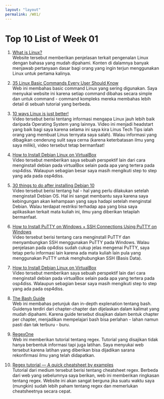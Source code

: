 ```yaml
---
layout: "layout"
permalink: /W01/
---
```


# Top 10 List of Week 01

1. [What is Linux?](https://www.guru99.com/introduction-linux.html)<br>
Website tersebut memberikan penjelasan terkait pengenalan Linux dengan bahasa yang mudah dipahami. 
Konten di dalamnya banyak menjawab pertanyaan dasar bagi orang yang ingin terjun menggunakan Linux untuk pertama kalinya.

2. [35 Linux Basic Commands Every User Should Know](https://www.hostinger.com/tutorials/linux-commands)<br>
Web ini membahas basic command Linux yang sering digunakan. 
Saya menyukai website ini karena setiap command dibahas secara simple dan untuk command - command kompleks mereka membahas lebih detail di sebuah tutorial yang berbeda.

3. [10 ways Linux is just better!](https://youtu.be/mAFMJ1LnQu8)<br>
Video tersebut berisi tentang informasi mengapa Linux jauh lebih baik daripada Operating System yang lainnya. 
Video ini menjadi headstart yang baik bagi saya karena selama ini saya kira Linus Tech Tips ialah orang yang membuat Linus ternyata saya salah).
Walau informasi yang dibagikan cenderung sulit saya cerna (karena keterbatasan ilmu yang saya miliki), video tersebut tetap bermanfaat!

4. [How to Install Debian Linux on VirtualBox](https://youtu.be/6M1DivpQSdo)<br>
Video tersebut memberikan saya sebuah perspektif lain dari cara menginstall debian pada virtualBox selain pada apa yang tertera pada osp4diss.
Walaupun sebagian besar saya masih mengikuti step to step yang ada pada osp4diss.

5. [30 things to do after installing Debian 10](https://youtu.be/y7pETJpOQhg)<br>
Video tersebut berisi tentang hal - hal yang perlu dilakukan setelah menginstall Debian OS. 
Hal ini sangat membantu saya karena saya kebingungan akan kehampaan yang saya hadapi setelah menginstal Debian.
Walau terdapat restriksi terhadap apa yang bisa saya aplikasikan terkait mata kuliah ini, ilmu yang diberikan tetaplah bermanfaat.

6. [How to Install PuTTY on Windows + SSH Connections Using PuTTY on Windows](https://youtu.be/umFEuHWJW3w)<br>
Video tersebut berisi tentang cara menginstall PuTTY dan menyambungkan SSH menggunakan PuTTY pada Windows. Walau penjelasan pada op4diss sudah cukup jelas mengenai PuTTY,
saya tetap perlu informasi lain karena ada mata kuliah lain pula yang menggunakan PuTTY untuk menghubungkan SSH (Basis Data).

7. [How to Install Debian Linux on VirtualBox](https://youtu.be/6M1DivpQSdo)<br>
Video tersebut memberikan saya sebuah perspektif lain dari cara menginstall debian pada virtualBox selain pada apa yang tertera pada osp4diss.
Walaupun sebagian besar saya masih mengikuti step to step yang ada pada osp4diss.

8. [The Bash Guide](https://guide.bash.academy)<br>
Web ini membahas petunjuk dan in-depth explenation tentang bash. Guidenya terdiri dari chapter-chapter dan dijelaskan dalam kalimat yang mudah dipahami.
Karena guide tersebut disajikan dalam bentuk chapter per chapter, menjadikan mempelajari bash bisa perlahan - lahan namun pasti dan tak terburu - buru.

9. [RegexOne](https://regexone.com/)<br>
Web ini memberikan tutorial tentang regex. Tutorial yang disajikan tidak hanya berbentuk informasi tapi juga latihan. 
Saya menyukai web tersebut karena latihan yang diberikan bisa dijadikan sarana rekonfirmasi ilmu yang telah didapatkan.

10. [Regex tutorial — A quick cheatsheet by examples](https://medium.com/factory-mind/regex-tutorial-a-simple-cheatsheet-by-examples-649dc1c3f285)<br>
Tutorial dari medium tersebut berisi tentang cheatsheet regex. Berbeda dari web yang sebelumnya saya berikan, web ini memberikan ringkasan tentang regex.
Website ini akan sangat berguna jika suatu waktu saya (mungkin) sudah lebih paham tentang regex dan memerlukan cheatsheetnya secara cepat.